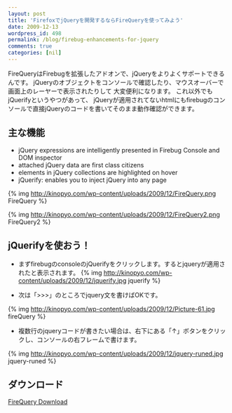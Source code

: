```yaml
---
layout: post
title: 'FirefoxでjQueryを開発するならFireQueryを使ってみよう'
date: 2009-12-13
wordpress_id: 498
permalink: /blog/firebug-enhancements-for-jquery
comments: true
categories: [nil]
---
```

FireQueryはFirebugを拡張したアドオンで、jQueryをよりよくサポートできるんです。
jQueryのオブジェクトをコンソールで確認したり、マウスオーバーで画面上のレーヤーで表示されたりして
大変便利になります。
これ以外でもjQuerifyというやつがあって、
jQueryが適用されてないhtmlにもfirebugのコンソールで直接jQueryのコードを書いてそのまま動作確認ができます。

## 主な機能
- jQuery expressions are intelligently presented in Firebug Console and DOM inspector
- attached jQuery data are first class citizens
- elements in jQuery collections are highlighted on hover
- jQuerify: enables you to inject jQuery into any page

{% img http://kinopyo.com/wp-content/uploads/2009/12/FireQuery.png FireQuery %}

{% img http://kinopyo.com/wp-content/uploads/2009/12/FireQuery2.png FireQuery2 %}

## jQuerifyを使おう！

- まずfirebugのconsoleのjQuerifyをクリックします。するとjqueryが適用されたと表示されます。
{% img http://kinopyo.com/wp-content/uploads/2009/12/jquerify.jpg jquerify %}

- 次は「>>>」のところでjquery文を書けばOKです。

{% img http://kinopyo.com/wp-content/uploads/2009/12/Picture-61.jpg fireQuery %}

- 複数行のjqueryコードが書きたい場合は、右下にある「↑」ボタンをクリックし、コンソールの右フレームで書けます。

{% img http://kinopyo.com/wp-content/uploads/2009/12/jquery-runed.jpg jquery-runed %}

## ダウンロード
[FireQuery Download](https://addons.mozilla.org/ja/firefox/addon/12632)



